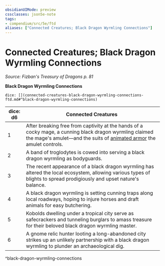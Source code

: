 ```yaml
---
obsidianUIMode: preview
cssclasses: json5e-note
tags:
- compendium/src/5e/ftd
aliases: ["Connected Creatures; Black Dragon Wyrmling Connections"]
---
```

# Connected Creatures; Black Dragon Wyrmling Connections
*Source: Fizban's Treasury of Dragons p. 81* 

**Black Dragon Wyrmling Connections**

`dice: [](connected-creatures-black-dragon-wyrmling-connections-ftd.md#^black-dragon-wyrmling-connections)`

| dice: d6 | Connected Creatures |
|----------|---------------------|
| 1 | After breaking free from captivity at the hands of a cocky mage, a cunning black dragon wyrmling claimed the mage's amulet—and the suits of [animated armor](compendium/bestiary/construct/animated-armor.md) the amulet controls. |
| 2 | A band of troglodytes is cowed into serving a black dragon wyrmling as bodyguards. |
| 3 | The recent appearance of a black dragon wyrmling has altered the local ecosystem, allowing various types of blights to spread prodigiously and upset nature's balance. |
| 4 | A black dragon wyrmling is setting cunning traps along local roadways, hoping to injure horses and draft animals for easy butchering. |
| 5 | Kobolds dwelling under a tropical city serve as safecrackers and tunneling burglars to amass treasure for their beloved black dragon wyrmling master. |
| 6 | A gnome relic hunter looting a long-abandoned city strikes up an unlikely partnership with a black dragon wyrmling to plunder an archaeological dig. |
^black-dragon-wyrmling-connections
